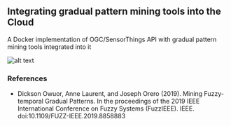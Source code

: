 ## Integrating gradual pattern mining tools into the Cloud
A Docker implementation of OGC/SensorThings API with gradual pattern mining tools integrated into it<br>

![alt text](https://github.com/owuordickson/cloud_api/blob/master/cloud_api.png "Docker architecture")


### References
* Dickson Owuor, Anne Laurent, and Joseph Orero (2019). Mining Fuzzy-temporal Gradual Patterns. In the proceedings of the 2019 IEEE International Conference on Fuzzy Systems (FuzzIEEE). IEEE. doi:10.1109/FUZZ-IEEE.2019.8858883